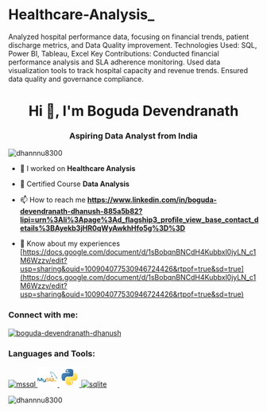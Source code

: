 # Healthcare-Analysis_
Analyzed hospital performance data, focusing on financial trends, patient discharge metrics, and Data Quality improvement.
Technologies Used: SQL, Power BI, Tableau, Excel Key Contributions: Conducted financial performance analysis and SLA adherence monitoring. Used data visualization tools to track hospital capacity and revenue trends. Ensured data quality and governance compliance.
<h1 align="center">Hi 👋, I'm Boguda Devendranath</h1>
<h3 align="center">Aspiring Data Analyst from India</h3>

<p align="left"> <img src="https://komarev.com/ghpvc/?username=dhannnu8300&label=Profile%20views&color=0e75b6&style=flat" alt="dhannnu8300" /> </p>

- 🔭 I worked on **Healthcare Analysis**

- 🌱 Certified Course **Data Analysis**

- 📫 How to reach me **https://www.linkedin.com/in/boguda-devendranath-dhanush-885a5b82?lipi=urn%3Ali%3Apage%3Ad_flagship3_profile_view_base_contact_details%3BAyekb3jHR0qWyAwkhHfo5g%3D%3D**

- 📄 Know about my experiences [https://docs.google.com/document/d/1sBobqnBNCdH4Kubbxl0jyLN_c1M6Wzzv/edit?usp=sharing&ouid=100904077530946724426&rtpof=true&sd=true](https://docs.google.com/document/d/1sBobqnBNCdH4Kubbxl0jyLN_c1M6Wzzv/edit?usp=sharing&ouid=100904077530946724426&rtpof=true&sd=true)

<h3 align="left">Connect with me:</h3>
<p align="left">
<a href="https://linkedin.com/in/boguda-devendranath-dhanush" target="blank"><img align="center" src="https://raw.githubusercontent.com/rahuldkjain/github-profile-readme-generator/master/src/images/icons/Social/linked-in-alt.svg" alt="boguda-devendranath-dhanush" height="30" width="40" /></a>
</p>

<h3 align="left">Languages and Tools:</h3>
<p align="left"> <a href="https://www.microsoft.com/en-us/sql-server" target="_blank" rel="noreferrer"> <img src="https://www.svgrepo.com/show/303229/microsoft-sql-server-logo.svg" alt="mssql" width="40" height="40"/> </a> <a href="https://www.mysql.com/" target="_blank" rel="noreferrer"> <img src="https://raw.githubusercontent.com/devicons/devicon/master/icons/mysql/mysql-original-wordmark.svg" alt="mysql" width="40" height="40"/> </a> <a href="https://www.python.org" target="_blank" rel="noreferrer"> <img src="https://raw.githubusercontent.com/devicons/devicon/master/icons/python/python-original.svg" alt="python" width="40" height="40"/> </a> <a href="https://www.sqlite.org/" target="_blank" rel="noreferrer"> <img src="https://www.vectorlogo.zone/logos/sqlite/sqlite-icon.svg" alt="sqlite" width="40" height="40"/> </a> </p>

<p><img align="center" src="https://github-readme-stats.vercel.app/api/top-langs?username=dhannnu8300&show_icons=true&locale=en&layout=compact" alt="dhannnu8300" /></p>
